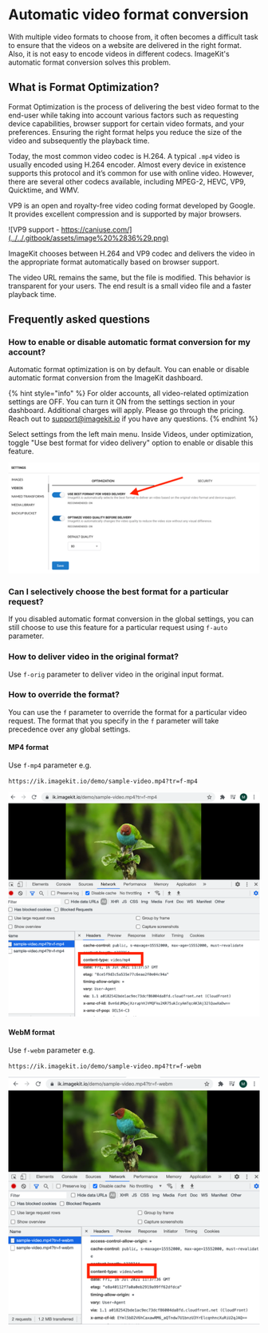 # Automatic video format conversion

With multiple video formats to choose from, it often becomes a difficult task to ensure that the videos on a website are delivered in the right format. Also, it is not easy to encode videos in different codecs. ImageKit's automatic format conversion solves this problem.

## What is Format Optimization?

Format Optimization is the process of delivering the best video format to the end-user while taking into account various factors such as requesting device capabilities, browser support for certain video formats, and your preferences. Ensuring the right format helps you reduce the size of the video and subsequently the playback time.

Today, the most common video codec is H.264. A typical `.mp4` video is usually encoded using H.264 encoder. Almost every device in existence supports this protocol and it’s common for use with online video. However, there are several other codecs available, including MPEG-2, HEVC, VP9, Quicktime, and WMV.

VP9 is an open and royalty-free video coding format developed by Google. It provides excellent compression and is supported by major browsers.

![VP9 support - https://caniuse.com/](../../.gitbook/assets/image%20%2836%29.png)

ImageKit chooses between H.264 and VP9 codec and delivers the video in the appropriate format automatically based on browser support.

The video URL remains the same, but the file is modified. This behavior is transparent for your users. The end result is a small video file and a faster playback time.

## Frequently asked questions

### How to enable or disable automatic format conversion for my account?

Automatic format optimization is on by default. You can enable or disable automatic format conversion from the ImageKit dashboard.

{% hint style="info" %}
For older accounts, all video-related optimization settings are OFF. You can turn it ON from the settings section in your dashboard. Additional charges will apply. Please go through the pricing. Reach out to support@imagekit.io if you have any questions.
{% endhint %}

Select settings from the left main menu. Inside Videos, under optimization, toggle "Use best format for video delivery" option to enable or disable this feature.

![Video settings](../../.gitbook/assets/screenshot-2021-07-13-at-5.00.50-pm.png)

### Can I selectively choose the best format for a particular request?

If you disabled automatic format conversion in the global settings, you can still choose to use this feature for a particular request using `f-auto` parameter.

### How to deliver video in the original format?

Use `f-orig` parameter to deliver video in the original input format.

### How to override the format?

You can use the `f` parameter to override the format for a particular video request. The format that you specify in the `f` parameter will take precedence over any global settings.

#### MP4 format

Use `f-mp4` parameter e.g.

`https://ik.imagekit.io/demo/sample-video.mp4?tr=f-mp4`

![](../../.gitbook/assets/screenshot-2021-07-16-at-5.08.09-pm.png)

#### WebM format

Use `f-webm` parameter e.g.

`https://ik.imagekit.io/demo/sample-video.mp4?tr=f-webm`

![](../../.gitbook/assets/screenshot-2021-07-16-at-5.07.53-pm.png)

####  



